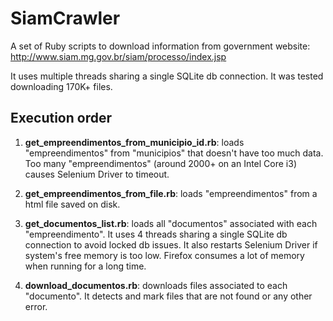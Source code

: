 # SiamCrawler
A set of Ruby scripts to download information from government website: http://www.siam.mg.gov.br/siam/processo/index.jsp

It uses multiple threads sharing a single SQLite db connection. It was tested downloading 170K+ files.

## Execution order
1. **get_empreendimentos_from_municipio_id.rb**: loads "empreendimentos" from "municipios" that doesn't have too 
much data. Too many "empreendimentos" (around 2000+ on an Intel Core i3) causes Selenium Driver to timeout.
  
2. **get_empreendimentos_from_file.rb**: loads "empreendimentos" from a html file saved on disk.

3. **get_documentos_list.rb**: loads all "documentos" associated with each "empreendimento". It uses 4 threads 
sharing a single SQLite db connection to avoid locked db issues. It also restarts Selenium Driver if system's free 
memory is too low. Firefox consumes a lot of memory when running for a long time.

4. **download_documentos.rb**: downloads files associated to each "documento". It detects and mark files that are
not found or any other error.
  


